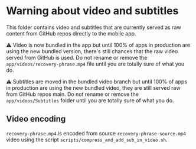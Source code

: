 # Warning about video and subtitles

This folder contains video and subtitles that are currently served as raw content from GitHub repos directly to the mobile app.

:warning: Video is now bundled in the app but until 100% of apps in production are using the new bundled version,
there's still chances that the raw video served from GitHub is used.
Do not rename or remove the `app/videos/recovery-phrase.mp4` file until you are totally sure of what you do.

:warning: Subtitles are moved in the bundled video branch but until 100% of apps in production are using the new bundled video, they are still served raw from GitHub repos main.
Do not rename or remove the `app/videos/Subtitles` folder until you are totally sure of what you do.

## Video encoding

`recovery-phrase.mp4` is encoded from source `recovery-phrase-source.mp4` video using the script `scripts/compress_and_add_sub_in_video.sh`.
